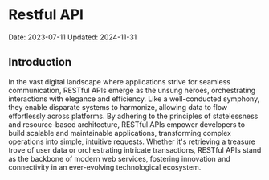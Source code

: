 # Restful API

Date: 2023-07-11
Updated: 2024-11-31

## Introduction

In the vast digital landscape where applications strive for seamless communication, RESTful APIs emerge as the unsung heroes, orchestrating interactions with elegance and efficiency. Like a well-conducted symphony, they enable disparate systems to harmonize, allowing data to flow effortlessly across platforms. By adhering to the principles of statelessness and resource-based architecture, RESTful APIs empower developers to build scalable and maintainable applications, transforming complex operations into simple, intuitive requests. Whether it's retrieving a treasure trove of user data or orchestrating intricate transactions, RESTful APIs stand as the backbone of modern web services, fostering innovation and connectivity in an ever-evolving technological ecosystem.

